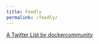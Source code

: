```yaml
---
title: Feedly
permalink: /feedly/
---
```


<a class="twitter-timeline" data-dnt="true" data-theme="light" href="https://twitter.com/dockercommunity/lists/docker-community-leaders-16220?ref_src=twsrc%5Etfw">A Twitter List by dockercommunity</a> <script async src="https://platform.twitter.com/widgets.js" charset="utf-8"></script>



